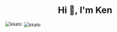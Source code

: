 <h1 align="center">Hi 👋, I'm Ken</h1>

<p><img align="left" src="https://github-readme-stats-git-masterrstaa-rickstaa.vercel.app/api/top-langs/?username=kkato" alt="kkato" /></p>
<p>&nbsp;<img align="center" src="https://github-readme-stats.vercel.app/api/top-langs/?username=kkato" alt="kkato" /></p>

<!--
**kkato/kkato** is a ✨ _special_ ✨ repository because its `README.md` (this file) appears on your GitHub profile.

Here are some ideas to get you started:

- 🔭 I’m currently working on ...
- 🌱 I’m currently learning ...
- 👯 I’m looking to collaborate on ...
- 🤔 I’m looking for help with ...
- 💬 Ask me about ...
- 📫 How to reach me: ...
- 😄 Pronouns: ...
- ⚡ Fun fact: ...
-->
